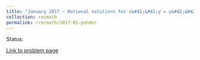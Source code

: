 ```yaml
---
title: "January 2017 – Rational solutions for x&#42;&#42;y = y&#42;&#42;x"
collection: recmath
permalink: /recmath/2017-01-ponder
---
```

Status:

[Link to problem page](https://research.ibm.com/haifa/ponderthis/challenges/January2017.html)
